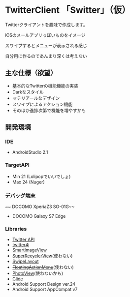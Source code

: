 # TwitterClient 「Switter」（仮）

Twitterクライアントを趣味で作成します。

iOSのメールアプリっぽいものをイメージ

スワイプするとメニューが表示される感じ

自分用に作るのであんまり深くは考えない

## 主な仕様（欲望）
* 基本的なTwitterの機能機能の実装
* Darkなスタイル
* マテリアールなデザイン
* スワイプによるアクション機能
* そのほか進捗次第で機能を増やすかも

## 開発環境
### IDE
* AndroidStudio 2.1

### TargetAPI
* Min 21 (Lolipopでいいでしょ)
* Max 24 (Nuger)

### デバッグ端末
~~ DOCOMO XperiaZ3 SO-01G~~
* DOCOMO Galaxy S7 Edge 

### Libraries
* [Twitter API](https://dev.twitter.com/)
* [twitter4j](http://twitter4j.org/ja/index.html)
* [SmartImageView](http://loopj.com/android-smart-image-view/)
* ~~[SuperRecyclerView](https://github.com/Malinskiy/SuperRecyclerView)~~(使わない)
* [SwipeLayout](https://github.com/daimajia/AndroidSwipeLayout)
* ~~[FloatingActionMenu](https://github.com/futuresimple/android-floating-action-button)~~(使わない)
* [PhotoView](https://github.com/chrisbanes/PhotoView)(使わないかも)
* [Glide](https://github.com/bumptech/glide)
* Android Support Design ver.24
* Android Support AppCompat v7